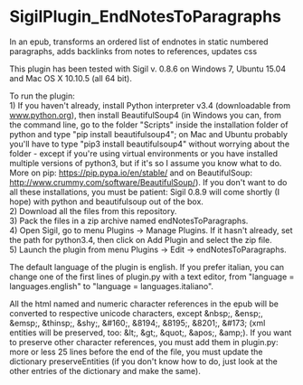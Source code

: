 # SigilPlugin_EndNotesToParagraphs
In an epub, transforms an ordered list of endnotes in static numbered paragraphs, adds backlinks from notes to references, updates css

This plugin has been tested with Sigil v. 0.8.6 on Windows 7, Ubuntu 15.04 and Mac OS X 10.10.5 (all 64 bit).

To run the plugin:<br>1) If you haven't already, install Python interpreter v3.4 (downloadable from www.python.org), then install BeautifulSoup4 (in Windows you can, from the command line, go to the folder "Scripts" inside the installation folder of python and type "pip install beautifulsoup4"; on Mac and Ubuntu probably you'll have to type "pip3 install beautifulsoup4" without worrying about the folder - except if you're using virtual environments or you have installed multiple versions of python3, but if it's so I assume you know what to do. More on pip: https://pip.pypa.io/en/stable/ and on BeautifulSoup: http://www.crummy.com/software/BeautifulSoup/). If you don't want to do all these installations, you must be patient: Sigil 0.8.9 will come shortly (I hope) with python and beautifulsoup out of the box.<br>2) Download all the files from this repository.<br>3) Pack the files in a zip archive named endNotesToParagraphs.<br>4) Open Sigil, go to menu Plugins -> Manage Plugins. If it hasn't already, set the path for python3.4, then click on Add Plugin and select the zip file.<br>5) Launch the plugin from menu Plugins -> Edit -> endNotesToParagraphs.

The default language of the plugin is english. If you prefer italian, you can change one of the first lines of plugin.py with a text editor, from "language = languages.english" to "language = languages.italiano".

All the html named and numeric character references in the epub will be converted to respective unicode characters, except &amp;nbsp;, &amp;ensp;, &amp;emsp;, &amp;thinsp;, &amp;shy;, &amp;#160;, &amp;8194;, &amp;8195;, &amp;8201;, &amp;#173; (xml entities will be preserved, too: &amp;lt;, &amp;gt;, &amp;quot;, &amp;apos;, &amp;amp;). If you want to preserve other character references, you must add them in plugin.py: more or less 25 lines before the end of the file, you must update the dictionary preserveEntities (if you don't know how to do, just look at the other entries of the dictionary and make the same).
